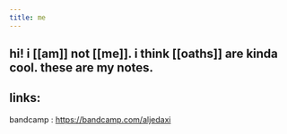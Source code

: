 ```yaml
---
title: me
---
```


## hi! i [[am]] not [[me]]. i think [[oaths]] are kinda cool. these are my notes.
## links:

bandcamp
: https://bandcamp.com/aljedaxi
